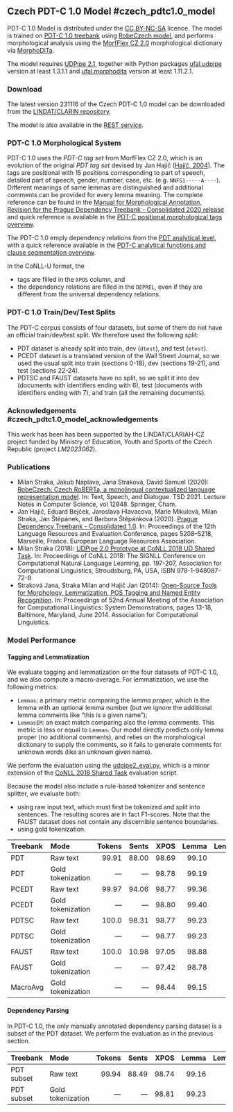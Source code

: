 ## Czech PDT-C 1.0 Model #czech_pdtc1.0_model

PDT-C 1.0 Model is distributed under the
[CC BY-NC-SA](https://creativecommons.org/licenses/by-nc-sa/4.0/) licence.
The model is trained on [PDT-C 1.0 treebank](https://hdl.handle.net/11234/1-3185)
using [RobeCzech model](https://hdl.handle.net/11234/1-3691), and performs
morphological analysis using the [MorfFlex CZ 2.0](https://hdl.handle.net/11234/1-4794)
morphological dictionary via [MorphoDiTa](https://ufal.mff.cuni.cz/morphodita).

The model requires [UDPipe 2.1](https://ufal.mff.cuni.cz/udpipe/2), together
with Python packages [ufal.udpipe](https://pypi.org/project/ufal.udpipe/)
version at least 1.3.1.1 and [ufal.morphodita](https://pypi.org/project/ufal.morphodita/)
version at least 1.11.2.1.

### Download

The latest version 231116 of the Czech PDT-C 1.0 model
can be downloaded from the [LINDAT/CLARIN repository](http://hdl.handle.net/11234/1-5293).

The model is also available in the [REST service](https://lindat.mff.cuni.cz/services/udpipe/).

### PDT-C 1.0 Morphological System

PDT-C 1.0 uses the _PDT-C tag set_ from MorfFlex CZ 2.0, which is an evolution
of the original _PDT tag set_ devised by Jan Hajič
([Hajič, 2004](https://books.google.cz/books?id=sB63AAAACAAJ)).
The tags are positional with 15 positions corresponding to part of speech,
detailed part of speech, gender, number, case, etc. (e.g. `NNFS1-----A----`).
Different meanings of same lemmas are distinguished and additional comments can
be provided for every lemma meaning. The complete reference can be found in the
[Manual for Morphological Annotation, Revision for the Prague Dependency
Treebank - Consolidated 2020 release](https://ufal.mff.cuni.cz/techrep/tr64.pdf)
and quick reference is available in the [PDT-C positional morphological tags
overview](https://ufal.mff.cuni.cz/pdt-c/publications/Appendix_M_Tags_2020.pdf).

The PDT-C 1.0 emply dependency relations from the [PDT analytical
level](https://ufal.mff.cuni.cz/pdt-c/publications/PDT20-a-man-en.pdf), with
a quick reference available in the [PDT-C analytical functions and clause
segmentation overview](http://ufal.mff.cuni.cz/pdt-c/publications/Appendix_A_Tags_2020.pdf).

In the CoNLL-U format, the
- tags are filled in the `XPOS` column, and
- the dependency relations are filled in the `DEPREL`, even if they are
  different from the universal dependency relations.

### PDT-C 1.0 Train/Dev/Test Splits

The PDT-C corpus consists of four datasets, but some of them do not have
an official train/dev/test split. We therefore used the following split:

- PDT dataset is already split into train, dev (`dtest`), and test (`etest`).
- PCEDT dataset is a translated version of the Wall Street Journal, so we used
  the usual split into train (sections 0-18), dev (sections 19-21), and test
  (sections 22-24).
- PDTSC and FAUST datasets have no split, so we split it into dev (documents
  with identifiers ending with 6), test (documents with identifiers ending with 7),
  and train (all the remaining documents).

### Acknowledgements #czech_pdtc1.0_model_acknowledgements

This work has been has been supported by the LINDAT/CLARIAH-CZ project funded
by Ministry of Education, Youth and Sports of the Czech Republic (project
_LM2023062_).

### Publications

- Milan Straka, Jakub Náplava, Jana Straková, David Samuel (2020): [RobeCzech: Czech RoBERTa, a monolingual contextualized language representation model](https://doi.org/10.1007/978-3-030-83527-9_17). In: Text, Speech, and Dialogue. TSD 2021. Lecture Notes in Computer Science, vol 12848. Springer, Cham.
- Jan Hajič, Eduard Bejček, Jaroslava Hlavacova, Marie Mikulová, Milan Straka, Jan Štěpánek, and Barbora Štěpánková (2020). [Prague Dependency Treebank - Consolidated 1.0](https://aclanthology.org/2020.lrec-1.641.pdf). In: Proceedings of the 12th Language Resources and Evaluation Conference, pages 5208–5218, Marseille, France. European Language Resources Association.
- Milan Straka (2018): [UDPipe 2.0 Prototype at CoNLL 2018 UD Shared Task](https://www.aclweb.org/anthology/K18-2020/). In: Proceedings of CoNLL 2018: The SIGNLL Conference on Computational Natural Language Learning, pp. 197-207, Association for Computational Linguistics, Stroudsburg, PA, USA, ISBN 978-1-948087-72-8
- Straková Jana, Straka Milan and Hajič Jan (2014): [Open-Source Tools for Morphology, Lemmatization, POS Tagging and Named Entity Recognition](https://aclanthology.org/P14-5003/). In: Proceedings of 52nd Annual Meeting of the Association for Computational Linguistics: System Demonstrations, pages 13-18, Baltimore, Maryland, June 2014. Association for Computational Linguistics.

### Model Performance

#### Tagging and Lemmatization

We evaluate tagging and lemmatization on the four datasets of PDT-C 1.0,
and we also compute a macro-average. For lemmatization, we use the following
metrics:
- `Lemmas`: a primary metric comparing the _lemma proper_, which is the lemma
  with an optional lemma number (but we ignore the additional lemma comments
  like “this is a given name”);
- `LemmasEM`: an exact match comparing also the lemma comments. This metric is
  less or equal to `Lemmas`. Our model directly predicts only lemma proper (no
  additional comments), and relies on the morphological dictionary to supply the
  comments, so it fails to generate comments for unknown words (like an unknown
  given name).

We perform the evaluation using the
[udpipe2_eval.py](https://github.com/ufal/udpipe/blob/udpipe-2/udpipe2_eval.py),
which is a minor extension of the [CoNLL 2018 Shared
Task](https://universaldependencies.org/conll18/evaluation.html) evaluation
script.

Because the model also include a rule-based tokenizer and sentence splitter,
we evaluate both:
- using raw input text, which must first be tokenized and split into sentences.
  The resulting scores are in fact F1-scores. Note that the FAUST dataset does
  not contain any discernible sentence boundaries.
- using gold tokenization.

| Treebank | Mode              | Tokens | Sents | XPOS  | Lemma | LemmaEM |
|:---------|:------------------|-------:|------:|------:|------:|--------:|
| PDT      | Raw text          | 99.91  | 88.00 | 98.69 | 99.10 | 98.86   |
| PDT      | Gold tokenization | —      | —     | 98.78 | 99.19 | 98.96   |
| PCEDT    | Raw text          | 99.97  | 94.06 | 98.77 | 99.36 | 98.75   |
| PCEDT    | Gold tokenization | —      | —     | 98.80 | 99.40 | 98.78   |
| PDTSC    | Raw text          | 100.0  | 98.31 | 98.77 | 99.23 | 99.16   |
| PDTSC    | Gold tokenization | —      | —     | 98.77 | 99.23 | 99.16   |
| FAUST    | Raw text          | 100.0  | 10.98 | 97.05 | 98.88 | 98.43   |
| FAUST    | Gold tokenization | —      | —     | 97.42 | 98.78 | 98.30   |
| MacroAvg | Gold tokenization | —      | —     | 98.44 | 99.15 | 98.80   |

#### Dependency Parsing

In PDT-C 1.0, the only manually annotated dependency parsing dataset is a subset
of the PDT dataset. We perform the evaluation as in the previous section.

| Treebank   | Mode              | Tokens | Sents | XPOS  | Lemma | LemmaEM | UAS   | LAS   |
|:-----------|:------------------|-------:|------:|------:|------:|--------:|------:|------:|
| PDT subset | Raw text          | 99.94  | 88.49 | 98.74 | 99.16 | 98.97   | 93.45 | 90.32 |
| PDT subset | Gold tokenization | —      | —     | 98.81 | 99.23 | 99.03   | 94.41 | 91.48 |
